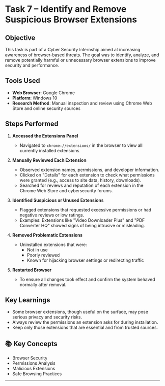#  Task 7 – Identify and Remove Suspicious Browser Extensions

##  Objective
This task is part of a Cyber Security Internship aimed at increasing awareness of browser-based threats. The goal was to identify, analyze, and remove potentially harmful or unnecessary browser extensions to improve security and performance.

## Tools Used
- **Web Browser**: Google Chrome
- **Platform**: Windows 10
- **Research Method**: Manual inspection and review using Chrome Web Store and online security sources

## Steps Performed

1. **Accessed the Extensions Panel**
   - Navigated to `chrome://extensions/` in the browser to view all currently installed extensions.

2. **Manually Reviewed Each Extension**
   - Observed extension names, permissions, and developer information.
   - Clicked on "Details" for each extension to check what permissions were granted (e.g., access to site data, history, downloads).
   - Searched for reviews and reputation of each extension in the Chrome Web Store and cybersecurity forums.

3. **Identified Suspicious or Unused Extensions**
   - Flagged extensions that requested excessive permissions or had negative reviews or low ratings.
   - Examples: Extensions like "Video Downloader Plus" and "PDF Converter HQ" showed signs of being intrusive or misleading.

4. **Removed Problematic Extensions**
   - Uninstalled extensions that were:
     - Not in use
     - Poorly reviewed
     - Known for hijacking browser settings or redirecting traffic

5. **Restarted Browser**
   - To ensure all changes took effect and confirm the system behaved normally after removal.

## Key Learnings
- Some browser extensions, though useful on the surface, may pose serious privacy and security risks.
- Always review the permissions an extension asks for during installation.
- Keep only those extensions that are essential and from trusted sources.

## 📚 Key Concepts
- Browser Security
- Permissions Analysis
- Malicious Extensions
- Safe Browsing Practices

---
